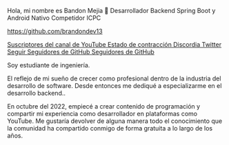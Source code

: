 Hola, mi nombre es Bandon Mejia 👋
Desarrollador Backend Spring Boot y Android Nativo
Competidor ICPC

https://github.com/brandondev13

[Suscriptores del canal de YouTube Estado de contracción Discordia Twitter Seguir Seguidores de GitHub Seguidores de GitHub](https://www.youtube.com/channel/UC-bUE5uzapZnzucfsMb8OGg)

Soy estudiante de ingeniería.

El reflejo de mi sueño de crecer como profesional dentro de la industria del desarrollo de software. Desde entonces me dediqué a especializarme en el desarrollo backend..

En octubre del 2022, empiecé a crear contenido de programación y compartir mi experiencia como desarrollador en plataformas como YouTube. Me gustaría devolver de alguna manera todo el conocimiento que la comunidad ha compartido conmigo de forma gratuita a lo largo de los años.

